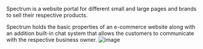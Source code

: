 Spectrum is a website portal for different small and large pages and brands to sell their respective products.

Spectrum holds the basic properties of an e-commerce website along with an addition built-in chat system that allows the customers to communicate with the respective business owner.
![image](https://github.com/Nazia-Karim-Khan-Oishee/Spectrum/assets/95170855/effb58da-958b-46e1-9b9c-abbb8c7fae34)
